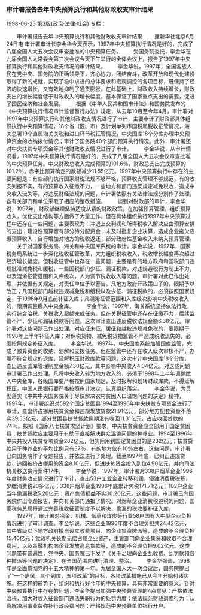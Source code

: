 ### 审计署报告去年中央预算执行和其他财政收支审计结果

1998-06-25
第3版(政治·法律·社会)
专栏：

　　审计署报告去年中央预算执行和其他财政收支审计结果
　　据新华社北京6月24日电  审计署审计长李金华今天表示，1997年中央预算执行情况是好的，完成了八届全国人大五次会议审查批准的中央预算任务。
　　受国务院委托，李金华在九届全国人大常委会第三次会议今天下午举行的全体会议上，报告了1997年中央预算执行和其他财政收支情况的审计结果。
　　李金华说，1997年，全国各族人民在党中央、国务院的正确领导下，齐心协力，团结奋斗，改革开放和现代化建设取得了新的成就，实现了稳中求进的总体要求和宏观调控的各项目标，既保持了经济的快速增长，又有效地抑制了通货膨胀。在此基础上，财政收入持续增长，财政支出的增长幅度低于财政收入的增长幅度，基本保证了国家重点支出的需要，促进了国民经济和社会发展。
　　根据《中华人民共和国审计法》和国务院发布的《中央预算执行情况审计监督暂行办法》规定，从去年10月至今年4月，审计署对1997年中央预算执行和其他财政收支情况进行了审计，主要审计了财政部具体组织执行中央预算情况，18个省（区、市）及计划单列市国税局税收征管情况，海关总署19个直属海关关税和进口环节税征管情况，中央国库18个分库办理中央预算资金的收纳拨付情况；审计了国务院40个部门预算执行情况。此外，审计署还对中央扶贫专项资金等其他财政收支情况进行了审计。
　　李金华说，从审计情况看，1997年中央预算执行情况是好的，完成了八届全国人大五次会议审查批准的中央预算任务。中央财政总收入完成预算的101.6％，财政总支出完成预算的101.2％，赤字比预算确定的数额减少11.55亿元。1997年中央预算执行中存在的主要问题是：有些部门执行国家财税法规不够严格，预算收支管理不够规范，有的收支列报不实，有的预算收入征缴不力，一些地方和部门违反规定减免税收，造成中央收入流失等。对违反财经法规的问题，审计署依照有关法律法规分别作了处理，各有关部门和单位采取了相应的整改措施。
　　谈到对财政部的审计，李金华说，1997年，财政部继续坚持适度从紧的财政政策，在加强预算管理，组织预算收入，优化支出结构等方面做了大量工作。但在具体组织执行1997年中央预算过程中还存在一些问题，主要表现为：冲退上交利润和所得税收入解决应由预算安排的支出；建设性预算留有部分待分配资金；未及时批复企业决算，造成企业拖欠应缴预算收入；自行增加对地方的税收返还；部分政府性基金收入未纳入预算管理。
　　关于对国家税务局、海关和中央国库系统的审计，李金华说，1997年，国家税务局系统进一步深化税收征管改革，大力组织税收收入，税收增长幅度再次超过经济增长幅度。但税收征管中也存在一些问题，主要是有的地方政府和国税部门违规批准减免税和缓税，一些国税部门少征、漏征税款，对违规避税行为制止不力，以及混淆征管范围和入库级次，人为调节税收收入等问题。审计署对此已作出处理，并依据有关规定，对责任单位予以警告。凡地方政府开政策口子的，限期予以改正；凡国税部门越权违规减免税和缓税以及少征、漏征税款的，必须按照国家规定，于1998年9月底前补征入库；凡混淆征管范围和入库级次影响中央税收收入的，限期调整缴入中央金库。
　　李金华说，1997年，海关系统坚持依法行政，实行综合治税，关税收入超额完成任务。但在关税征管中还存在征缴不力，后续监管不严，少征和漏征税款等问题。这次审计查出违反税收法规金额6.38亿元。审计署对这些问题已作出处理。对应征未征、缓征和越权违规减免税的，要限期于1998年上半年补征入库；对保税货物、减免税货物监管不严造成税收流失的，必须按照规定补征入库。
　　李金华说，1997年，中央国库系统加强国库监管，完成了预算资金的收纳、划解和支拨任务。但在监管中还存在收入级次审核不严，办理不符合规定的退库，延解积压财政库款等问题。这次审计中央国库18个分库，查出违反国库管理制度金额7.30亿元，其中影响中央收入4.04亿元。对这些问题审计署已作出处理。凡将中央收入转为地方收入的，必须于1998年上半年调整缴入中央金库，各级国库要严格按照国家规定，及时报解和划转财政库款，不得延解积压。中国人民银行要严格按照审计决定，认真组织落实。
　　李金华说，为贯彻落实《中共中央国务院关于尽快解决农村贫困人口温饱问题的决定》精神，1997年，审计署组织对592个国定贫困县1994至1996年中央扶贫专项资金进行了审计，查出挤占挪用扶贫资金和违规发放贷款21.91亿元，部分地方配套资金不落实39.53亿元，部分贫困县扶贫贷款逾期没有收回11.31亿元，占应收回贷款的74％。按照《国家八七扶贫攻坚计划》要求，中央扶贫资金应全部用于国定贫困县；扶贫贷款应主要用于有助于直接解决群众温饱问题的种养业。1994至1996年中央共投入扶贫专项资金282亿元，但实际用到国定贫困县的是232亿元；扶贫贷款用于种养业的平均比例只有37％，有的地方仅有10％左右。这些问题，审计署已向国务院作了专题报告，并依法进行了处理。截至1997年底，已纠正违规贷款、追回被挤占挪用的资金8.10亿元，促进扶贫资金投入到位4.90亿元，并向司法机关移送贪污案件17件。
　　李金华说，1997年，审计署对338户烟草企业1996年度财务收支情况进行了审计，查出53户工业企业转移利润，侵蚀消费税税基，少缴消费税20多亿元；338户烟草企业1996年底累计欠税171.71亿元；102户企业当年偷漏税收5.20亿元；资产负债损益不实30.20亿元。这些问题，审计署已向国务院作出专题报告，并向有关部门通报了情况。对烟草企业消费税避税的问题，国家税务总局将通过完善税收征管制度予以解决，偷漏的税收要补征入库。
　　1997年，审计署对冶金、机械、烟草和煤炭等行业58户国有大中型企业负担情况进行了审计调查。李金华说，这些企业1996年度不合理负担共24.42亿元，其中省级以下地方政府擅自设立收费项目、向企业集资摊派等，造成的不合理负担15.40亿元；党政机关长期无偿占用企业资产，主管部门向企业集资和收取不合理费用，以及金融机构向企业发放高息贷款等，造成的不合理负担9.02亿元。这类问题带有普遍性，党中央、国务院已下发了《关于治理向企业乱收费、乱罚款和各种摊派等问题的决定》，在全国范围内进行清理、整治。
　　李金华强调，1998年是全面贯彻党的十五大精神的第一年。九届全国人大一次会议后，国务院提出了“一个确保，三个到位，五项改革”的目标，各项改革措施已从今年开始付诸实施。在这样的形势下，组织和执行好今年的中央预算，具有非常重要的意义。针对中央预算执行中存在的问题，李金华提出加强中央预算管理的4点意见：严格依法治税，加大对收入征管部门违法失职行为的处罚力度；依法规范财政退库行为；认真解决用事业费弥补行政经费问题；严格规范中央预算单位银行开户。
